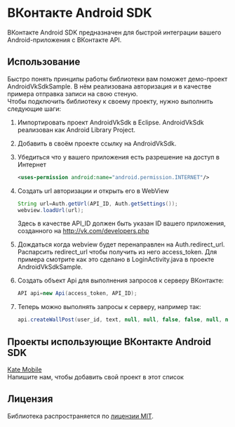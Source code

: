 ﻿# ВКонтакте Android SDK

ВКонтакте Android SDK предназначен для быстрой интеграции вашего Android-приложения с ВКонтакте API.

## Использование
Быстро понять принципы работы библиотеки вам поможет демо-проект AndroidVkSdkSample. В нём реализована авторизация и в качестве примера отправка записи на свою стеную.  
Чтобы подключить библиотеку к своему проекту, нужно выполнить следующие шаги:  

1. Импортировать проект AndroidVkSdk в Eclipse. AndroidVkSdk реализован как Android Library Project.  

2. Добавить в своём проекте ссылку на AndroidVkSdk.  

3. Убедиться что у вашего приложения есть разрешение на доступ в Интернет

    ``` xml
    <uses-permission android:name="android.permission.INTERNET"/>  
    ```
  
4. Создать url авторизации и открыть его в WebView

    ``` java
    String url=Auth.getUrl(API_ID, Auth.getSettings());
    webview.loadUrl(url);
    ```
    
    Здесь в качестве API_ID должен быть указан ID вашего приложения, созданного на http://vk.com/developers.php

5. Дождаться когда webview будет перенаправлен на Auth.redirect_url. Распарсить redirect_url чтобы получить из него access_token. Для примера смотрите как это сделано в LoginActivity.java в проекте AndroidVkSdkSample.  

6. Создать объект Api для выполнения запросов к серверу ВКонтакте:

    ``` java
    API api=new Api(access_token, API_ID);  
    ```
    
7. Теперь можно выполнять запросы к серверу, например так:

    ``` java
    api.createWallPost(user_id, text, null, null, false, false, null, null);
    ```

## Проекты использующие ВКонтакте Android SDK
<a href="https://play.google.com/store/apps/details?id=com.perm.kate&hl=ru">Kate Mobile</a>  
Напишите нам, чтобы добавить свой проект в этот список

## Лицензия

Библиотека распространяется по <a href="https://github.com/thest1/Android-VKontakte-SDK/blob/master/LICENSE">лицензии MIT</a>.